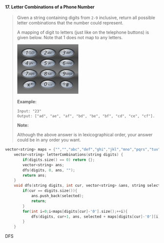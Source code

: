 #### 17. Letter Combinations of a Phone Number

> Given a string containing digits from `2-9` inclusive, return all possible letter combinations that the number could represent.
>
> A mapping of digit to letters (just like on the telephone buttons) is given below. Note that 1 does not map to any letters.
>
> ![img](README.assets/200px-Telephone-keypad2.svg.png)
>
> **Example:**
>
> ```
> Input: "23"
> Output: ["ad", "ae", "af", "bd", "be", "bf", "cd", "ce", "cf"].
> ```
>
> **Note:**
>
> Although the above answer is in lexicographical order, your answer could be in any order you want.

```c++
vector<string> maps = {"","","abc","def","ghi","jkl","mno","pqrs","tuv","wxyz"};
    vector<string> letterCombinations(string digits) {
        if(digits.size() == 0) return {};
        vector<string> ans;
        dfs(digits, 0, ans, "");
        return ans;
    }
    void dfs(string digits, int cur, vector<string> &ans, string selected){
        if(cur == digits.size()){
            ans.push_back(selected);
            return;
        }
        for(int i=0;i<maps[digits[cur]-'0'].size();++i){
            dfs(digits, cur+1, ans, selected + maps[digits[cur]-'0'][i]);
        }
    }
```

DFS
